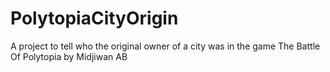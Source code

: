 # PolytopiaCityOrigin
A project to tell who the original owner of a city was in the game The Battle Of Polytopia by Midjiwan AB
